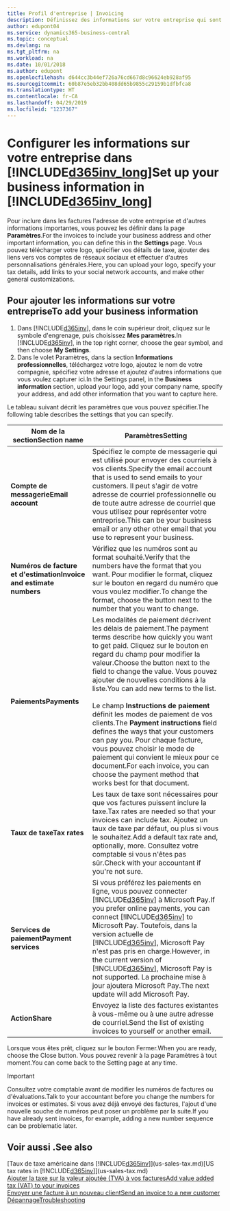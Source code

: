 ```yaml
---
title: Profil d'entreprise | Invoicing
description: Définissez des informations sur votre entreprise qui sont incluses dans vos factures, comme votre logo et l'adresse de votre compagnie.
author: edupont04
ms.service: dynamics365-business-central
ms.topic: conceptual
ms.devlang: na
ms.tgt_pltfrm: na
ms.workload: na
ms.date: 10/01/2018
ms.author: edupont
ms.openlocfilehash: d644cc3b44ef726a76cd667d8c96624eb928af95
ms.sourcegitcommit: 60b87e5eb32bb408dd65b9855c29159b1dfbfca8
ms.translationtype: HT
ms.contentlocale: fr-CA
ms.lasthandoff: 04/29/2019
ms.locfileid: "1237367"
---
```

# <a name="set-up-your-business-information-in-included365invlongincludesd365invlongmd"></a><span data-ttu-id="e55fa-103">Configurer les informations sur votre entreprise dans [!INCLUDE[d365inv_long](includes/d365inv_long.md)]</span><span class="sxs-lookup"><span data-stu-id="e55fa-103">Set up your business information in [!INCLUDE[d365inv_long](includes/d365inv_long.md)]</span></span>

<span data-ttu-id="e55fa-104">Pour inclure dans les factures l'adresse de votre entreprise et d'autres informations importantes, vous pouvez les définir dans la page **Paramètres**.</span><span class="sxs-lookup"><span data-stu-id="e55fa-104">For the invoices to include your business address and other important information, you can define this in the **Settings** page.</span></span> <span data-ttu-id="e55fa-105">Vous pouvez télécharger votre logo, spécifier vos détails de taxe, ajouter des liens vers vos comptes de réseaux sociaux et effectuer d'autres personnalisations générales.</span><span class="sxs-lookup"><span data-stu-id="e55fa-105">Here, you can upload your logo, specify your tax details, add links to your social network accounts, and make other general customizations.</span></span>  

## <a name="to-add-your-business-information"></a><span data-ttu-id="e55fa-106">Pour ajouter les informations sur votre entreprise</span><span class="sxs-lookup"><span data-stu-id="e55fa-106">To add your business information</span></span>

1. <span data-ttu-id="e55fa-107">Dans [!INCLUDE[d365inv](includes/d365inv.md)], dans le coin supérieur droit, cliquez sur le symbole d'engrenage, puis choisissez **Mes paramètres**.</span><span class="sxs-lookup"><span data-stu-id="e55fa-107">In [!INCLUDE[d365inv](includes/d365inv.md)], in the top right corner, choose the gear symbol, and then choose **My Settings**.</span></span>  
2. <span data-ttu-id="e55fa-108">Dans le volet Paramètres, dans la section **Informations professionnelles**, téléchargez votre logo, ajoutez le nom de votre compagnie, spécifiez votre adresse et ajoutez d'autres informations que vous voulez capturer ici.</span><span class="sxs-lookup"><span data-stu-id="e55fa-108">In the Settings panel, in the **Business information** section, upload your logo, add your company name, specify your address, and add other information that you want to capture here.</span></span>  

<span data-ttu-id="e55fa-109">Le tableau suivant décrit les paramètres que vous pouvez spécifier.</span><span class="sxs-lookup"><span data-stu-id="e55fa-109">The following table describes the settings that you can specify.</span></span>  


|<span data-ttu-id="e55fa-110">Nom de la section</span><span class="sxs-lookup"><span data-stu-id="e55fa-110">Section name</span></span>  |<span data-ttu-id="e55fa-111">Paramètres</span><span class="sxs-lookup"><span data-stu-id="e55fa-111">Setting</span></span>  |
|--------------|---------|
|<span data-ttu-id="e55fa-112">**Compte de messagerie**</span><span class="sxs-lookup"><span data-stu-id="e55fa-112">**Email account**</span></span>|<span data-ttu-id="e55fa-113">Spécifiez le compte de messagerie qui est utilisé pour envoyer des courriels à vos clients.</span><span class="sxs-lookup"><span data-stu-id="e55fa-113">Specify the email account that is used to send emails to your customers.</span></span> <span data-ttu-id="e55fa-114">Il peut s'agir de votre adresse de courriel professionnelle ou de toute autre adresse de courriel que vous utilisez pour représenter votre entreprise.</span><span class="sxs-lookup"><span data-stu-id="e55fa-114">This can be your business email or any other other email that you use to represent your business.</span></span>|
|<span data-ttu-id="e55fa-115">**Numéros de facture et d'estimation**</span><span class="sxs-lookup"><span data-stu-id="e55fa-115">**Invoice and estimate numbers**</span></span>|<span data-ttu-id="e55fa-116">Vérifiez que les numéros sont au format souhaité.</span><span class="sxs-lookup"><span data-stu-id="e55fa-116">Verify that the numbers have the format that you want.</span></span> <span data-ttu-id="e55fa-117">Pour modifier le format, cliquez sur le bouton en regard du numéro que vous voulez modifier.</span><span class="sxs-lookup"><span data-stu-id="e55fa-117">To change the format, choose the button next to the number that you want to change.</span></span>|
|<span data-ttu-id="e55fa-118">**Paiements**</span><span class="sxs-lookup"><span data-stu-id="e55fa-118">**Payments**</span></span>|<span data-ttu-id="e55fa-119">Les modalités de paiement décrivent les délais de paiement.</span><span class="sxs-lookup"><span data-stu-id="e55fa-119">The payment terms describe how quickly you want to get paid.</span></span> <span data-ttu-id="e55fa-120">Cliquez sur le bouton en regard du champ pour modifier la valeur.</span><span class="sxs-lookup"><span data-stu-id="e55fa-120">Choose the button next to the field to change the value.</span></span> <span data-ttu-id="e55fa-121">Vous pouvez ajouter de nouvelles conditions à la liste.</span><span class="sxs-lookup"><span data-stu-id="e55fa-121">You can add new terms to the list.</span></span> </br> </br> <span data-ttu-id="e55fa-122">Le champ **Instructions de paiement** définit les modes de paiement de vos clients.</span><span class="sxs-lookup"><span data-stu-id="e55fa-122">The **Payment instructions** field defines the ways that your customers can pay you.</span></span> <span data-ttu-id="e55fa-123">Pour chaque facture, vous pouvez choisir le mode de paiement qui convient le mieux pour ce document.</span><span class="sxs-lookup"><span data-stu-id="e55fa-123">For each invoice, you can choose the payment method that works best for that document.</span></span>|
|<span data-ttu-id="e55fa-124">**Taux de taxe**</span><span class="sxs-lookup"><span data-stu-id="e55fa-124">**Tax rates**</span></span>|<span data-ttu-id="e55fa-125">Les taux de taxe sont nécessaires pour que vos factures puissent inclure la taxe.</span><span class="sxs-lookup"><span data-stu-id="e55fa-125">Tax rates are needed so that your invoices can include tax.</span></span> <span data-ttu-id="e55fa-126">Ajoutez un taux de taxe par défaut, ou plus si vous le souhaitez.</span><span class="sxs-lookup"><span data-stu-id="e55fa-126">Add a default tax rate and, optionally, more.</span></span> <span data-ttu-id="e55fa-127">Consultez votre comptable si vous n'êtes pas sûr.</span><span class="sxs-lookup"><span data-stu-id="e55fa-127">Check with your accountant if you're not sure.</span></span>|
|<span data-ttu-id="e55fa-128">**Services de paiement**</span><span class="sxs-lookup"><span data-stu-id="e55fa-128">**Payment services**</span></span>|<span data-ttu-id="e55fa-129">Si vous préférez les paiements en ligne, vous pouvez connecter [!INCLUDE[d365inv](includes/d365inv.md)] à Microsoft Pay.</span><span class="sxs-lookup"><span data-stu-id="e55fa-129">If you prefer online payments, you can connect [!INCLUDE[d365inv](includes/d365inv.md)] to Microsoft Pay.</span></span> <span data-ttu-id="e55fa-130">Toutefois, dans la version actuelle de [!INCLUDE[d365inv](includes/d365inv.md)], Microsoft Pay n'est pas pris en charge.</span><span class="sxs-lookup"><span data-stu-id="e55fa-130">However, in the current version of [!INCLUDE[d365inv](includes/d365inv.md)], Microsoft Pay is not supported.</span></span> <span data-ttu-id="e55fa-131">La prochaine mise à jour ajoutera Microsoft Pay.</span><span class="sxs-lookup"><span data-stu-id="e55fa-131">The next update will add Microsoft Pay.</span></span>|
|<span data-ttu-id="e55fa-132">**Action**</span><span class="sxs-lookup"><span data-stu-id="e55fa-132">**Share**</span></span>|<span data-ttu-id="e55fa-133">Envoyez la liste des factures existantes à vous-même ou à une autre adresse de courriel.</span><span class="sxs-lookup"><span data-stu-id="e55fa-133">Send the list of existing invoices to yourself or another email.</span></span>|

<span data-ttu-id="e55fa-134">Lorsque vous êtes prêt, cliquez sur le bouton Fermer.</span><span class="sxs-lookup"><span data-stu-id="e55fa-134">When you are ready, choose the Close button.</span></span> <span data-ttu-id="e55fa-135">Vous pouvez revenir à la page Paramètres à tout moment.</span><span class="sxs-lookup"><span data-stu-id="e55fa-135">You can come back to the Setting page at any time.</span></span>  

> [!IMPORTANT]  
> <span data-ttu-id="e55fa-136">Consultez votre comptable avant de modifier les numéros de factures ou d'évaluations.</span><span class="sxs-lookup"><span data-stu-id="e55fa-136">Talk to your accountant before you change the numbers for invoices or estimates.</span></span> <span data-ttu-id="e55fa-137">Si vous avez déjà envoyé des factures, l'ajout d'une nouvelle souche de numéros peut poser un problème par la suite.</span><span class="sxs-lookup"><span data-stu-id="e55fa-137">If you have already sent invoices, for example, adding a new number sequence can be problematic later.</span></span>  

## <a name="see-also"></a><span data-ttu-id="e55fa-138">Voir aussi .</span><span class="sxs-lookup"><span data-stu-id="e55fa-138">See also</span></span>
<span data-ttu-id="e55fa-139">[Taux de taxe américaine dans [!INCLUDE[d365inv](includes/d365inv.md)]](us-sales-tax.md)</span><span class="sxs-lookup"><span data-stu-id="e55fa-139">[US tax rates in [!INCLUDE[d365inv](includes/d365inv.md)]](us-sales-tax.md)</span></span>  
[<span data-ttu-id="e55fa-140">Ajouter la taxe sur la valeur ajoutée (TVA) à vos factures</span><span class="sxs-lookup"><span data-stu-id="e55fa-140">Add value added tax (VAT) to your invoices</span></span>](add-vat.md)  
[<span data-ttu-id="e55fa-141">Envoyer une facture à un nouveau client</span><span class="sxs-lookup"><span data-stu-id="e55fa-141">Send an invoice to a new customer</span></span>](send-invoice.md)  
[<span data-ttu-id="e55fa-142">Dépannage</span><span class="sxs-lookup"><span data-stu-id="e55fa-142">Troubleshooting</span></span>](about-troubleshooting.md)  
